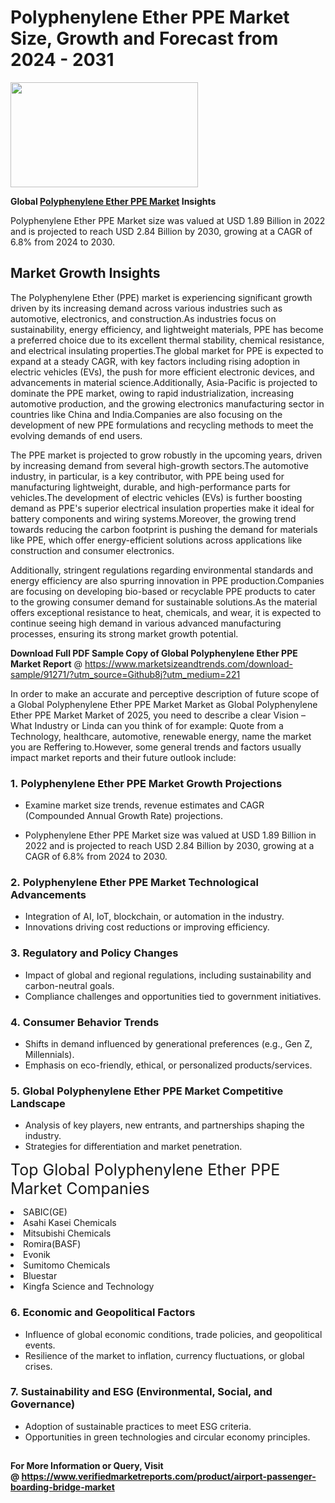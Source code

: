 <H1>Polyphenylene Ether PPE Market Size, Growth and Forecast from 2024 - 2031</H1><img class="aligncenter size-medium wp-image-584254" src="https://thirdeyenews.in/wp-content/uploads/2024/09/Global-Market-Research-300x168.jpeg" alt="" width="300" height="168" /><p><strong>Global&nbsp;<a href="https://www.marketsizeandtrends.com/download-sample/91271/?utm_source=Github8j?utm_medium=221">Polyphenylene Ether PPE Market</a> Insights</strong></p><p>Polyphenylene Ether PPE Market size was valued at USD 1.89 Billion in 2022 and is projected to reach USD 2.84 Billion by 2030, growing at a CAGR of 6.8% from 2024 to 2030.</p><p><h2>Market Growth Insights</h2> <p>The Polyphenylene Ether (PPE) market is experiencing significant growth driven by its increasing demand across various industries such as automotive, electronics, and construction.As industries focus on sustainability, energy efficiency, and lightweight materials, PPE has become a preferred choice due to its excellent thermal stability, chemical resistance, and electrical insulating properties.The global market for PPE is expected to expand at a steady CAGR, with key factors including rising adoption in electric vehicles (EVs), the push for more efficient electronic devices, and advancements in material science.Additionally, Asia-Pacific is projected to dominate the PPE market, owing to rapid industrialization, increasing automotive production, and the growing electronics manufacturing sector in countries like China and India.Companies are also focusing on the development of new PPE formulations and recycling methods to meet the evolving demands of end users.</p> <p>The PPE market is projected to grow robustly in the upcoming years, driven by increasing demand from several high-growth sectors.The automotive industry, in particular, is a key contributor, with PPE being used for manufacturing lightweight, durable, and high-performance parts for vehicles.The development of electric vehicles (EVs) is further boosting demand as PPE's superior electrical insulation properties make it ideal for battery components and wiring systems.Moreover, the growing trend towards reducing the carbon footprint is pushing the demand for materials like PPE, which offer energy-efficient solutions across applications like construction and consumer electronics.</p> <p>Additionally, stringent regulations regarding environmental standards and energy efficiency are also spurring innovation in PPE production.Companies are focusing on developing bio-based or recyclable PPE products to cater to the growing consumer demand for sustainable solutions.As the material offers exceptional resistance to heat, chemicals, and wear, it is expected to continue seeing high demand in various advanced manufacturing processes, ensuring its strong market growth potential.</p> <p><span class=""><strong>Download Full PDF Sample Copy of Global Polyphenylene Ether PPE Market Report</strong> @ <a href="https://www.marketsizeandtrends.com/download-sample/91271/?utm_source=Github8j?utm_medium=221" target="_blank">https://www.marketsizeandtrends.com/download-sample/91271/?utm_source=Github8j?utm_medium=221</a></span></p><p>In order to make an accurate and perceptive description of future scope of a Global&nbsp;Polyphenylene Ether PPE Market Market as Global&nbsp;Polyphenylene Ether PPE Market Market of 2025, you need to describe a clear Vision &ndash; What Industry or Linda can you think of for example: Quote from a Technology, healthcare, automotive, renewable energy, name the market you are Reffering to.However, some general trends and factors usually impact market reports and their future outlook include:</p><h3>1.&nbsp;<strong>Polyphenylene Ether PPE Market Growth Projections</strong></h3><ul><li>Examine market size trends, revenue estimates and CAGR (Compounded Annual Growth Rate) projections.</li><li><p>Polyphenylene Ether PPE Market size was valued at USD 1.89 Billion in 2022 and is projected to reach USD 2.84 Billion by 2030, growing at a CAGR of 6.8% from 2024 to 2030.</p></li></ul><h3>2.&nbsp;<strong>Polyphenylene Ether PPE Market Technological Advancements</strong></h3><ul><li>Integration of AI, IoT, blockchain, or automation in the industry.</li><li>Innovations driving cost reductions or improving efficiency.</li></ul><h3>3.&nbsp;<strong>Regulatory and Policy Changes</strong></h3><ul><li>Impact of global and regional regulations, including sustainability and carbon-neutral goals.</li><li>Compliance challenges and opportunities tied to government initiatives.</li></ul><h3>4.&nbsp;<strong>Consumer Behavior Trends</strong></h3><ul><li>Shifts in demand influenced by generational preferences (e.g., Gen Z, Millennials).</li><li>Emphasis on eco-friendly, ethical, or personalized products/services.</li></ul><h3>5.&nbsp;<strong>Global Polyphenylene Ether PPE Market Competitive Landscape</strong></h3><ul><li>Analysis of key players, new entrants, and partnerships shaping the industry.</li><li>Strategies for differentiation and market penetration.</li></ul><p data-pm-slice="1 1 []"><span style="color: inherit; font-family: inherit; font-size: 25px;">Top Global Polyphenylene Ether PPE Market Companies</span></p><div class="" data-test-id=""><p><li>SABIC(GE)</li><li> Asahi Kasei Chemicals</li><li> Mitsubishi Chemicals</li><li> Romira(BASF)</li><li> Evonik</li><li> Sumitomo Chemicals</li><li> Bluestar</li><li> Kingfa Science and Technology</li></p></div><h3>6.&nbsp;<strong>Economic and Geopolitical Factors</strong></h3><ul><li>Influence of global economic conditions, trade policies, and geopolitical events.</li><li>Resilience of the market to inflation, currency fluctuations, or global crises.</li></ul><h3>7.&nbsp;<strong>Sustainability and ESG (Environmental, Social, and Governance)</strong></h3><ul><li>Adoption of sustainable practices to meet ESG criteria.</li><li>Opportunities in green technologies and circular economy principles.</li></ul><h2><strong style="font-size: 14px;">For More Information or Query, Visit @&nbsp;</strong><a style="background-color: #ffffff; font-size: 14px;" href="https://www.marketsizeandtrends.com/report/polyphenylene-ether-ppe-market/" target="_blank">https://www.verifiedmarketreports.com/product/airport-passenger-boarding-bridge-market</a></h2>